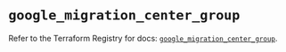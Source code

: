 # `google_migration_center_group`

Refer to the Terraform Registry for docs: [`google_migration_center_group`](https://registry.terraform.io/providers/hashicorp/google-beta/6.32.0/docs/resources/google_migration_center_group).
